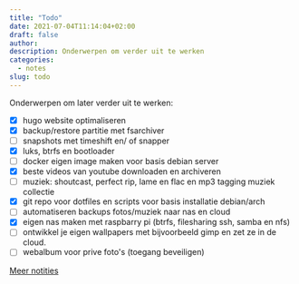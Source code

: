 ```yaml
---
title: "Todo"
date: 2021-07-04T11:14:04+02:00
draft: false
author:
description: Onderwerpen om verder uit te werken
categories:
  - notes
slug: todo
---
```


Onderwerpen om later verder uit te werken:

<!--more-->

- [x] hugo website optimaliseren
- [x] backup/restore partitie met fsarchiver
- [ ] snapshots met timeshift en/ of snapper
- [x] luks, btrfs en bootloader
- [ ] docker eigen image maken voor basis debian server
- [x] beste videos van youtube downloaden en archiveren
- [ ] muziek: shoutcast, perfect rip, lame en flac en mp3 tagging muziek collectie
- [x] git repo voor dotfiles en scripts voor basis installatie debian/arch
- [ ] automatiseren backups fotos/muziek naar nas en cloud
- [x] eigen nas maken met raspbarry pi (btrfs, filesharing ssh, samba en nfs)
- [ ] ontwikkel je eigen wallpapers met bijvoorbeeld gimp en zet ze in de cloud.
- [ ] webalbum voor prive foto's (toegang beveiligen)

[Meer notities](/notes)
